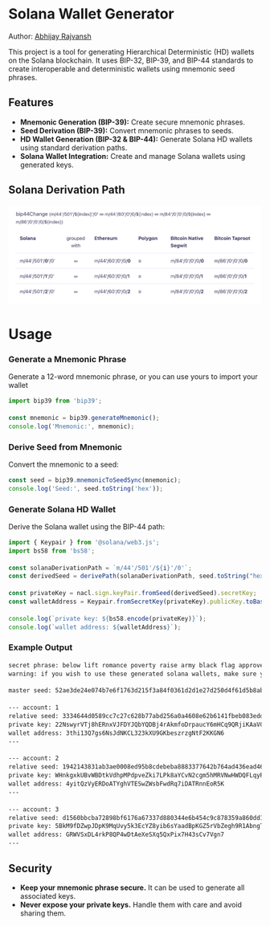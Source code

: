 # Solana Wallet Generator

Author: [Abhijay Rajvansh](https://abhijayrajvansh.com)


This project is a tool for generating Hierarchical Deterministic (HD) wallets on the Solana blockchain. It uses BIP-32, BIP-39, and BIP-44 standards to create interoperable and deterministic wallets using mnemonic seed phrases.

## Features

- **Mnemonic Generation (BIP-39):** Create secure mnemonic phrases.
- **Seed Derivation (BIP-39):** Convert mnemonic phrases to seeds.
- **HD Wallet Generation (BIP-32 & BIP-44):** Generate Solana HD wallets using standard derivation paths.
- **Solana Wallet Integration:** Create and manage Solana wallets using generated keys.

## Solana Derivation Path

![solana_derivation_path](./public/standard-derivation-path.png)

# Usage

### Generate a Mnemonic Phrase

Generate a 12-word mnemonic phrase, or you can use yours to import your wallet

```typescript
import bip39 from 'bip39';

const mnemonic = bip39.generateMnemonic();
console.log('Mnemonic:', mnemonic);
```

### Derive Seed from Mnemonic

Convert the mnemonic to a seed:

```typescript
const seed = bip39.mnemonicToSeedSync(mnemonic);
console.log('Seed:', seed.toString('hex'));
```

### Generate Solana HD Wallet

Derive the Solana wallet using the BIP-44 path:

```typescript
import { Keypair } from '@solana/web3.js';
import bs58 from 'bs58';

const solanaDerivationPath = `m/44'/501'/${i}'/0'`;
const derivedSeed = derivePath(solanaDerivationPath, seed.toString("hex")).key;

const privateKey = nacl.sign.keyPair.fromSeed(derivedSeed).secretKey;
const walletAddress = Keypair.fromSecretKey(privateKey).publicKey.toBase58();

console.log(`private key: ${bs58.encode(privateKey)}`);
console.log(`wallet address: ${walletAddress}`);

```

### Example Output

```bash
secret phrase: below lift romance poverty raise army black flag approve illness sort flip
warning: if you wish to use these generated solana wallets, make sure you backup/copy above secret phrase. ignore if done already.

master seed: 52ae3de24e074b7e6f1763d215f3a84f0361d2d1e27d250d4f61d5b8abfe9282344a458d21641fe6bceea483917c6592402b5273bed4d1e934163cfd4c702d1a

--- account: 1
relative seed: 3334644d0589cc7c27c628b77abd256a0a4608e62b6141fbeb083edd307a7449
private key: 22NswyrVTj8hERnxVJFDYJQbYQDBj4rAkmfoDrpaucY6mHCq9QRjiKAaVGysBWNKo3ukBGDwsK1fWTJZQoAGsVmk
wallet address: 3thi13Q7gs6NsJdNKCL323kXU9GKbeszrzgNtF2KKGN6
---

--- account: 2
relative seed: 1942143831ab3ae0008ed95b8cdebeba8883377642b764ad436ead465fdcfe48
private key: WHnkgxkUBvWBDtkVdhpMPdpveZki7LPk8aYCvN2cgm5hMRVNwHWDQFLqyRKYoARZZDTE6KLpco8WXDeBCNBpDhb
wallet address: 4yitQzVyERDoATYghVTESwZWsbFwdRq7iDATRnnEoR5K
---

--- account: 3
relative seed: d1560bbcba72898bf6176a67337d880344e6b454c9c878359a860dd15e23b768
private key: 5BkM9fDZwpJDpK9MqUvy5k3EcYZ8yib6sYaadBpKGZ5rVbZegh9R1AbngTTHN9Tn7nYpcZ1E9TJdHJJuv19d8F3H
wallet address: GRWVSxDL4rkP8QP4wDtAeXeSXq5QxPix7H43sCv7Vgn7
---
```

## Security

- **Keep your mnemonic phrase secure.** It can be used to generate all associated keys.
- **Never expose your private keys.** Handle them with care and avoid sharing them.